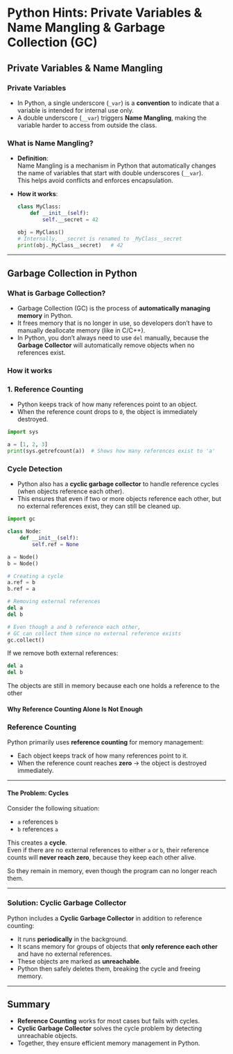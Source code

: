 # Python Hints: Private Variables & Name Mangling & Garbage Collection (GC)

## Private Variables & Name Mangling

### Private Variables

- In Python, a single underscore (`_var`) is a **convention** to indicate that a variable is intended for internal use only.  
- A double underscore (`__var`) triggers **Name Mangling**, making the variable harder to access from outside the class.  

### What is Name Mangling?

- **Definition**:  
  Name Mangling is a mechanism in Python that automatically changes the name of variables that start with double underscores (`__var`).  
  This helps avoid conflicts and enforces encapsulation.  

- **How it works**:  

  ```python
  class MyClass:
      def __init__(self):
          self.__secret = 42

  obj = MyClass()
  # Internally, __secret is renamed to _MyClass__secret
  print(obj._MyClass__secret)   # 42


---

## Garbage Collection in Python

### What is Garbage Collection?

- Garbage Collection (GC) is the process of **automatically managing memory** in Python.  
- It frees memory that is no longer in use, so developers don’t have to manually deallocate memory (like in C/C++).  
- In Python, you don’t always need to use `del` manually, because the **Garbage Collector** will automatically remove objects when no references exist.  

### How it works

### 1. Reference Counting
- Python keeps track of how many references point to an object.  
- When the reference count drops to `0`, the object is immediately destroyed.  

```python
import sys  

a = [1, 2, 3]
print(sys.getrefcount(a))  # Shows how many references exist to 'a'
```

### Cycle Detection

- Python also has a **cyclic garbage collector** to handle reference cycles (when objects reference each other).  
- This ensures that even if two or more objects reference each other, but no external references exist, they can still be cleaned up.  

```python
import gc    

class Node:
    def __init__(self):
        self.ref = None  

a = Node()
b = Node()

# Creating a cycle
a.ref = b
b.ref = a  

# Removing external references
del a
del b  

# Even though a and b reference each other, 
# GC can collect them since no external reference exists
gc.collect()
```

If we remove both external references:

```python
del a
del b
```
The objects are still in memory because each one holds a reference to the other

#### Why Reference Counting Alone Is Not Enough

### Reference Counting
Python primarily uses **reference counting** for memory management:

- Each object keeps track of how many references point to it.
- When the reference count reaches **zero** → the object is destroyed immediately.

---

#### The Problem: Cycles
Consider the following situation:

- `a` references `b`
- `b` references `a`

This creates a **cycle**.  
Even if there are no external references to either `a` or `b`, their reference counts will **never reach zero**, because they keep each other alive.

So they remain in memory, even though the program can no longer reach them.

---

### Solution: Cyclic Garbage Collector
Python includes a **Cyclic Garbage Collector** in addition to reference counting:

- It runs **periodically** in the background.
- It scans memory for groups of objects that **only reference each other** and have no external references.
- These objects are marked as **unreachable**.
- Python then safely deletes them, breaking the cycle and freeing memory.

---

## Summary
- **Reference Counting** works for most cases but fails with cycles.
- **Cyclic Garbage Collector** solves the cycle problem by detecting unreachable objects.
- Together, they ensure efficient memory management in Python.

